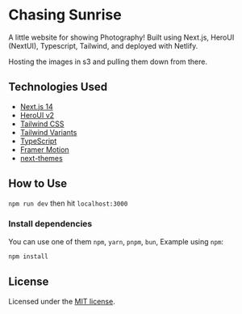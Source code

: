 # Chasing Sunrise

A little website for showing Photography! Built using Next.js, HeroUI (NextUI), Typescript, Tailwind, and deployed with Netlify.

Hosting the images in s3 and pulling them down from there.

## Technologies Used

- [Next.js 14](https://nextjs.org/docs/getting-started)
- [HeroUI v2](https://heroui.com/)
- [Tailwind CSS](https://tailwindcss.com/)
- [Tailwind Variants](https://tailwind-variants.org)
- [TypeScript](https://www.typescriptlang.org/)
- [Framer Motion](https://www.framer.com/motion/)
- [next-themes](https://github.com/pacocoursey/next-themes)

## How to Use

`npm run dev` then hit `localhost:3000`

### Install dependencies

You can use one of them `npm`, `yarn`, `pnpm`, `bun`, Example using `npm`:

```bash
npm install
```

## License

Licensed under the [MIT license](https://github.com/heroui-inc/next-app-template/blob/main/LICENSE).
